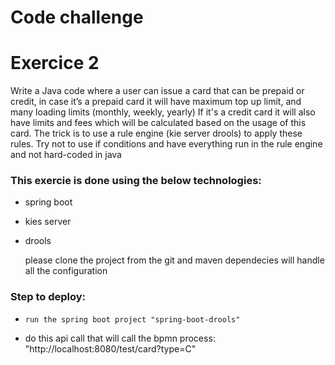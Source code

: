 # Code challenge


# Exercice 2
Write a Java code where a user can issue a card that can be prepaid or credit, in case it’s a prepaid card it will have maximum top up limit, and many loading limits (monthly, weekly, yearly)
If it's a credit card it will also have limits and fees which will be calculated based on the usage of this card. The trick is to use a rule engine (kie server drools) to apply these rules. Try not to use if conditions and have everything run in the rule engine and not hard-coded in java
### This exercie is done using the below technologies:

*  spring boot 
* kies server
* drools
  
  please clone the project from the git and maven dependecies will handle all the configuration
### Step to deploy:
-     run the spring boot project "spring-boot-drools"
-    do this api call that will call the bpmn process: "http://localhost:8080/test/card?type=C" 
